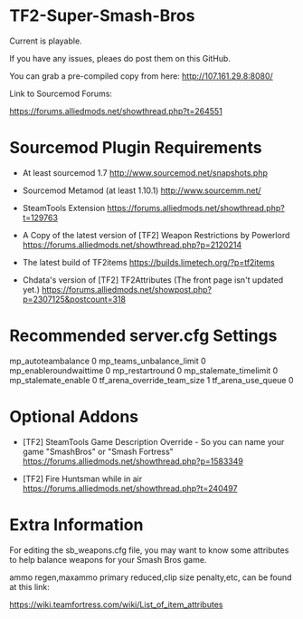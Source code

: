 TF2-Super-Smash-Bros
====================

Current is playable.

If you have any issues, pleaes do post them on this GitHub.

You can grab a pre-compiled copy from here: http://107.161.29.8:8080/

Link to Sourcemod Forums:

https://forums.alliedmods.net/showthread.php?t=264551


Sourcemod Plugin Requirements
=============================

* At least sourcemod 1.7
http://www.sourcemod.net/snapshots.php

* Sourcemod Metamod (at least 1.10.1)
http://www.sourcemm.net/

* SteamTools Extension
https://forums.alliedmods.net/showthread.php?t=129763

* A Copy of the latest version of [TF2] Weapon Restrictions by Powerlord
https://forums.alliedmods.net/showthread.php?p=2120214

* The latest build of TF2items https://builds.limetech.org/?p=tf2items

* Chdata's version of [TF2] TF2Attributes (The front page isn't updated yet.)
https://forums.alliedmods.net/showpost.php?p=2307125&postcount=318


Recommended server.cfg Settings
===============================
mp_autoteambalance 0
mp_teams_unbalance_limit 0
mp_enableroundwaittime 0
mp_restartround 0
mp_stalemate_timelimit 0
mp_stalemate_enable 0
tf_arena_override_team_size 1
tf_arena_use_queue 0


Optional Addons
===============

* [TF2] SteamTools Game Description Override - So you can name your game "SmashBros" or "Smash Fortress"
https://forums.alliedmods.net/showthread.php?p=1583349

* [TF2] Fire Huntsman while in air
https://forums.alliedmods.net/showthread.php?t=240497


Extra Information
=================

For editing the sb_weapons.cfg file, you may want to know some attributes to help balance weapons for your Smash Bros game.

ammo regen,maxammo primary reduced,clip size penalty,etc, can be found at this link:

https://wiki.teamfortress.com/wiki/List_of_item_attributes


